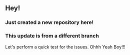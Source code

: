 ## Hey!

### Just created a new repository here!

### This update is from a different branch

Let's perform a quick test for the issues.
Ohhh Yeah Boy!!! 